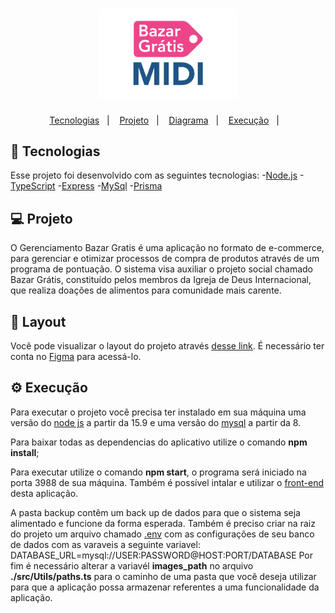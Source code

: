 <h1 align="center">
  <img alt="Bazar Grátis" title="Bazar Grátis" src="./Readme/bazargratis.png" width="220px" />
</h1>

<p align="center">
  <a href="#-tecnologias">Tecnologias</a>&nbsp;&nbsp;&nbsp;|&nbsp;&nbsp;&nbsp;
  <a href="#-projeto">Projeto</a>&nbsp;&nbsp;&nbsp;|&nbsp;&nbsp;&nbsp;
  <a href="#-layout">Diagrama</a>&nbsp;&nbsp;&nbsp;|&nbsp;&nbsp;&nbsp;
  <a href="#-execução">Execução</a>&nbsp;&nbsp;&nbsp;|&nbsp;&nbsp;&nbsp;
</p>



## 🚀 Tecnologias

Esse projeto foi desenvolvido com as seguintes tecnologias:
-[Node.js](https://nodejs.org/en/download/)
-[TypeScript](https://www.typescriptlang.org/)
-[Express](https://expressjs.com/)
-[MySql](https://www.mysql.com/)
-[Prisma](https://www.prisma.io/)

## 💻 Projeto

O Gerenciamento Bazar Gratis é uma aplicação no formato de e-commerce, para gerenciar e otimizar processos de compra de produtos através de um programa de pontuação. O sistema visa auxiliar o projeto social chamado Bazar Grátis, constituído pelos membros da Igreja de Deus Internacional, que realiza doações de alimentos para comunidade mais carente.

## 🔖 Layout

Você pode visualizar o layout do projeto através [desse link](https://www.figma.com/file/I0u4VKsLQddgfqUJOdckGH/TCC?node-id=0%3A1&t=k8siurD41uTST637-0). É necessário ter conta no [Figma](https://figma.com) para acessá-lo.

## ⚙️ Execução

Para executar o projeto você precisa ter instalado em sua máquina uma versão do [node js](https://nodejs.org/en/download/) a partir da 15.9 e uma versão do [mysql](https://dev.mysql.com/downloads/installer/) a partir da 8. 


Para baixar todas as dependencias do aplicativo utilize o comando <strong>npm install</strong>;

Para executar utilize o comando <strong>npm start</strong>, o programa será iniciado na porta 3988 de sua máquina. Também é possível intalar e utilizar o [front-end](https://github.com/Ludimilla1325/tcc_frontend_bazar_gratis) desta aplicação.

A pasta backup contêm um back up de dados para que o sistema seja alimentado e funcione da forma esperada. 
Também é preciso criar na raiz do projeto um arquivo chamado [.env](https://www.npmjs.com/package/dotenv) com as configurações de seu banco de dados com as varaveis a seguinte variavel:
DATABASE_URL=mysql://USER:PASSWORD@HOST:PORT/DATABASE
Por fim é necessário alterar a variavél <strong>images_path</strong> no arquivo <strong>./src/Utils/paths.ts</strong> para o caminho de uma pasta que você deseja utilizar para que a aplicação possa armazenar referentes a uma funcionalidade da aplicação. 